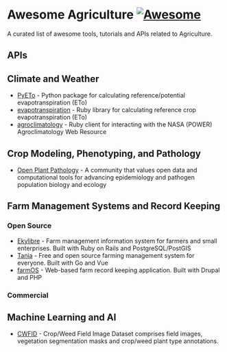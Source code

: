 # Awesome Agriculture [![Awesome](https://awesome.re/badge.svg)](https://awesome.re)

A curated list of awesome tools, tutorials and APIs related to Agriculture.

## APIs

## Climate and Weather

* [PyETo](https://github.com/woodcrafty/PyETo) - Python package for calculating reference/potential evapotranspiration (ETo)
* [evapotranspiration](https://github.com/agrideveloper/evapotranspiration) - Ruby library for calculating reference crop evapotranspiration (ETo)
* [agroclimatology](https://github.com/agrideveloper/agroclimatology) - Ruby client for interacting with the NASA (POWER) Agroclimatology Web Resource

## Crop Modeling, Phenotyping, and Pathology

* [Open Plant Pathology](https://www.openplantpathology.org/) - A community that values open data and computational tools for advancing epidemiology and pathogen population biology and ecology

## Farm Management Systems and Record Keeping

### Open Source

* [Ekylibre](https://github.com/ekylibre/ekylibre) - Farm management information system for farmers and small enterprises. Built with Ruby on Rails and PostgreSQL/PostGIS
* [Tania](https://github.com/Tanibox/tania-core) - Free and open source farming management system for everyone. Built with Go and Vue
* [farmOS](https://github.com/farmOS/farmOS) - Web-based farm record keeping application. Built with Drupal and PHP

### Commercial

## Machine Learning and AI

* [CWFID](https://github.com/cwfid/dataset) - Crop/Weed Field Image Dataset comprises field images, vegetation segmentation masks and crop/weed plant type annotations.
